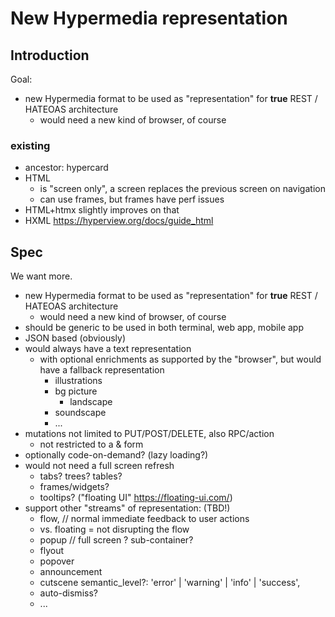 
# New Hypermedia representation

## Introduction
Goal:
* new Hypermedia format to be used as "representation" for **true** REST / HATEOAS architecture
  * would need a new kind of browser, of course

### existing
* ancestor: hypercard
* HTML
  * is "screen only", a screen replaces the previous screen on navigation
  * can use frames, but frames have perf issues
* HTML+htmx slightly improves on that
* HXML https://hyperview.org/docs/guide_html


## Spec

We want more.

* new Hypermedia format to be used as "representation" for **true** REST / HATEOAS architecture
  * would need a new kind of browser, of course
* should be generic to be used in both terminal, web app, mobile app
* JSON based (obviously)
* would always have a text representation
  * with optional enrichments as supported by the "browser", but would have a fallback representation
    * illustrations
    * bg picture
      * landscape
    * soundscape
    * ...
* mutations not limited to PUT/POST/DELETE, also RPC/action
  * not restricted to a & form
* optionally code-on-demand? (lazy loading?)
* would not need a full screen refresh
  * tabs? trees? tables?
  * frames/widgets?
  * tooltips? ("floating UI" https://floating-ui.com/)
* support other "streams" of representation: (TBD!)
  * flow, // normal immediate feedback to user actions
  * vs. floating = not disrupting the flow
  * popup // full screen ? sub-container?
  * flyout
  * popover
  * announcement
  * cutscene
  semantic_level?: 'error' | 'warning' | 'info' | 'success',
  * auto-dismiss?
  * ...
